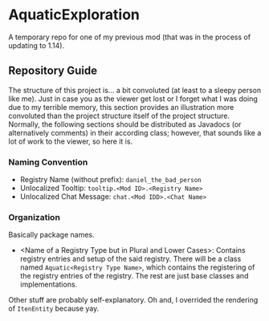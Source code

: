 # AquaticExploration
A temporary repo for one of my previous mod (that was in the process of updating to 1.14).

## Repository Guide
The structure of this project is... a bit convoluted (at least to a sleepy person like me). Just in case you as the viewer get lost or I forget what I was doing due to my terrible memory, this section provides an illustration more convoluted than the project structure itself of the project structure.
Normally, the following sections should be distributed as Javadocs (or alternatively comments) in their according class; however, that sounds like a lot of work to the viewer, so here it is.

### Naming Convention
- Registry Name (without prefix): ```daniel_the_bad_person```
- Unlocalized Tooltip: ```tooltip.<Mod ID>.<Registry Name>```
- Unlocalized Chat Message: ```chat.<Mod IDD>.<Chat Name>```

### Organization
Basically package names.
- \<Name of a Registry Type but in Plural and Lower Cases\>: Contains registry entries and setup of the said registry. There will be a class named ```Aquatic<Registry Type Name>```, which contains the registering of the registry entries of the registry. The rest are just base classes and implementations.

Other stuff are probably self-explanatory. Oh and, I overrided the rendering of ```ItenEntity``` because yay.